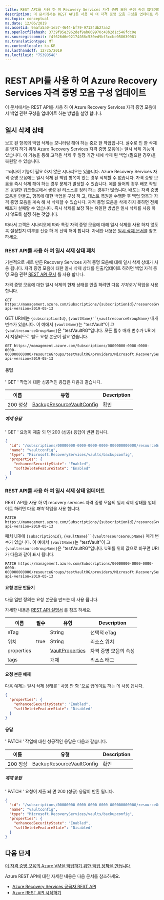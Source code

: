 ```yaml
---
title: REST API를 사용 하 여 Recovery Services 자격 증명 모음 구성 속성 업데이트
description: 이 문서에서는 REST API를 사용 하 여 자격 증명 모음 구성을 업데이트 하는 방법을 알아봅니다.
ms.topic: conceptual
ms.date: 12/06/2019
ms.assetid: 9aafa5a0-1e57-4644-bf79-97124db27aa2
ms.openlocfilehash: 3739f95e3962def9ab669970c48b2d1c546fdc0e
ms.sourcegitcommit: f4f626d6e92174086c530ed9bf3ccbe058639081
ms.translationtype: MT
ms.contentlocale: ko-KR
ms.lasthandoff: 12/25/2019
ms.locfileid: "75390548"
---
```

# <a name="update-azure-recovery-services-vault-configurations-using-rest-api"></a>REST API를 사용 하 여 Azure Recovery Services 자격 증명 모음 구성 업데이트

이 문서에서는 REST API를 사용 하 여 Azure Recovery Services 자격 증명 모음에서 백업 관련 구성을 업데이트 하는 방법을 설명 합니다.

## <a name="soft-delete-state"></a>일시 삭제 상태

보호 된 항목의 백업 삭제는 모니터링 해야 하는 중요 한 작업입니다. 실수로 인 한 삭제를 방지 하기 위해 Azure Recovery Services 자격 증명 모음에는 일시 삭제 기능이 있습니다. 이 기능을 통해 고객은 삭제 후 일정 기간 내에 삭제 된 백업 (필요한 경우)을 복원할 수 있습니다.

그러나이 기능이 필요 하지 않은 시나리오는 있습니다. Azure Recovery Services 자격 증명 모음에는 일시 삭제 된 백업 항목이 있는 경우 삭제할 수 없습니다. 자격 증명 모음을 즉시 삭제 해야 하는 경우 문제가 발생할 수 있습니다. 예를 들어의 경우 배포 작업은 동일한 워크플로에서 생성 된 리소스를 정리 하는 경우가 많습니다. 배포는 자격 증명 모음을 만들고, 항목에 대한 백업을 구성 하 고, 테스트 복원을 수행한 후 백업 항목과 자격 증명 모음을 계속 해 서 삭제할 수 있습니다. 자격 증명 모음을 삭제 하지 못하면 전체 배포가 실패할 수 있습니다. 즉시 삭제를 보장 하는 유일한 방법은 일시 삭제를 사용 하지 않도록 설정 하는 것입니다.

따라서 고객은 시나리오에 따라 특정 자격 증명 모음에 대해 일시 삭제를 사용 하지 않도록 설정할지 여부를 신중 하 게 선택 해야 합니다. 자세한 내용은 [일시 삭제 문서](backup-azure-security-feature-cloud.md#soft-delete)를 참조 하세요.

### <a name="fetch-soft-delete-state-using-rest-api"></a>REST API를 사용 하 여 일시 삭제 상태 페치

기본적으로 새로 만든 Recovery Services 자격 증명 모음에 대해 일시 삭제 상태가 사용 됩니다. 자격 증명 모음에 대한 일시 삭제 상태를 인출/업데이트 하려면 백업 자격 증명 모음 관련 [REST API 문서](https://docs.microsoft.com/rest/api/backup/backupresourcevaultconfigs) 를 사용 합니다.

자격 증명 모음에 대한 일시 삭제의 현재 상태를 인출 하려면 다음 *가져오기* 작업을 사용 합니다.

```http
GET https://management.azure.com/Subscriptions/{subscriptionId}/resourceGroups/{resourceGroupName}/providers/Microsoft.RecoveryServices/vaults/{vaultName}/backupconfig/vaultconfig?api-version=2019-05-13
```

GET URI에는 `{subscriptionId}`, `{vaultName}``{vaultresourceGroupName}` 매개 변수가 있습니다. 이 예에서 `{vaultName}`는 "testVault"이 고 `{vaultresourceGroupName}`은 "testVaultRG"입니다. 모든 필수 매개 변수가 URI에서 지정되므로 별도 요청 본문이 필요 없습니다.

```http
GET https://management.azure.com/Subscriptions/00000000-0000-0000-0000-000000000000/resourceGroups/testVaultRG/providers/Microsoft.RecoveryServices/vaults/testVault/backupconfig/vaultconfig?api-version=2019-05-13
```

#### <a name="responses"></a>응답

' GET ' 작업에 대한 성공적인 응답은 다음과 같습니다.

|이름  |유형  |Description  |
|---------|---------|---------|
|200 정상     |   [BackupResourceVaultConfig](https://docs.microsoft.com/rest/api/backup/backupresourcevaultconfigs/get#backupresourcevaultconfigresource)      | 확인        |

##### <a name="example-response"></a>예제 응답

' GET ' 요청이 제출 되 면 200 (성공) 응답이 반환 됩니다.

```json
{
  "id": "/subscriptions/00000000-0000-0000-0000-000000000000/resourceGroups/testvaultRG/providers/Microsoft.RecoveryServices/vaults/testvault/backupconfig/vaultconfig",
  "name": "vaultconfig",
  "type": "Microsoft.RecoveryServices/vaults/backupconfig",
  "properties": {
    "enhancedSecurityState": "Enabled",
    "softDeleteFeatureState": "Enabled"
  }
}
```

### <a name="update-soft-delete-state-using-rest-api"></a>REST API를 사용 하 여 일시 삭제 상태 업데이트

REST API를 사용 하 여 recovery services 자격 증명 모음의 일시 삭제 상태를 업데이트 하려면 다음 *패치* 작업을 사용 합니다.

```http
PATCH https://management.azure.com/Subscriptions/{subscriptionId}/resourceGroups/{resourceGroupName}/providers/Microsoft.RecoveryServices/vaults/{vaultName}/backupconfig/vaultconfig?api-version=2019-05-13
```

패치 URI에 `{subscriptionId}`, `{vaultName}``{vaultresourceGroupName}` 매개 변수가 있습니다. 이 예에서 `{vaultName}`는 "testVault"이 고 `{vaultresourceGroupName}`은 "testVaultRG"입니다. URI를 위의 값으로 바꾸면 URI가 다음과 같이 표시 됩니다.

```http
PATCH https://management.azure.com/Subscriptions/00000000-0000-0000-0000-000000000000/resourceGroups/testVaultRG/providers/Microsoft.RecoveryServices/vaults/testVault/backupconfig/vaultconfig?api-version=2019-05-13
```

#### <a name="create-the-request-body"></a>요청 본문 만들기

다음 일반 정의는 요청 본문을 만드는 데 사용 됩니다.

자세한 내용은 [REST API 설명서](https://docs.microsoft.com/rest/api/backup/backupresourcevaultconfigs/update#request-body) 를 참조 하세요.

|이름  |필수  |유형  |Description  |
|---------|---------|---------|---------|
|eTag     |         |   String      |  선택적 eTag       |
|위치     |  true       |String         |   리소스 위치      |
|properties     |         | [VaultProperties](https://docs.microsoft.com/rest/api/recoveryservices/vaults/createorupdate#vaultproperties)        |  자격 증명 모음의 속성       |
|tags     |         | 개체        |     리소스 태그    |

#### <a name="example-request-body"></a>요청 본문 예제

다음 예제는 일시 삭제 상태를 ' 사용 안 함 '으로 업데이트 하는 데 사용 됩니다.

```json
{
  "properties": {
    "enhancedSecurityState": "Enabled",
    "softDeleteFeatureState": "Disabled"
  }
}
```

#### <a name="responses"></a>응답

' PATCH ' 작업에 대한 성공적인 응답은 다음과 같습니다.

|이름  |유형  |Description  |
|---------|---------|---------|
|200 정상     |   [BackupResourceVaultConfig](https://docs.microsoft.com/rest/api/backup/backupresourcevaultconfigs/get#backupresourcevaultconfigresource)      | 확인        |

##### <a name="example-response"></a>예제 응답

' PATCH ' 요청이 제출 되 면 200 (성공) 응답이 반환 됩니다.

```json
{
  "id": "/subscriptions/00000000-0000-0000-0000-000000000000/resourceGroups/testvaultRG/providers/Microsoft.RecoveryServices/vaults/testvault/backupconfig/vaultconfig",
  "name": "vaultconfig",
  "type": "Microsoft.RecoveryServices/vaults/backupconfig",
  "properties": {
    "enhancedSecurityState": "Enabled",
    "softDeleteFeatureState": "Disabled"
  }
}
```

## <a name="next-steps"></a>다음 단계

[이 자격 증명 모음의 Azure VM을 백업하기 위한 백업 정책을 만듭니다](backup-azure-arm-userestapi-createorupdatepolicy.md).

Azure REST API에 대한 자세한 내용은 다음 문서를 참조하세요.

- [Azure Recovery Services 공급자 REST API](/rest/api/recoveryservices/)
- [Azure REST API 시작하기](/rest/api/azure/)
